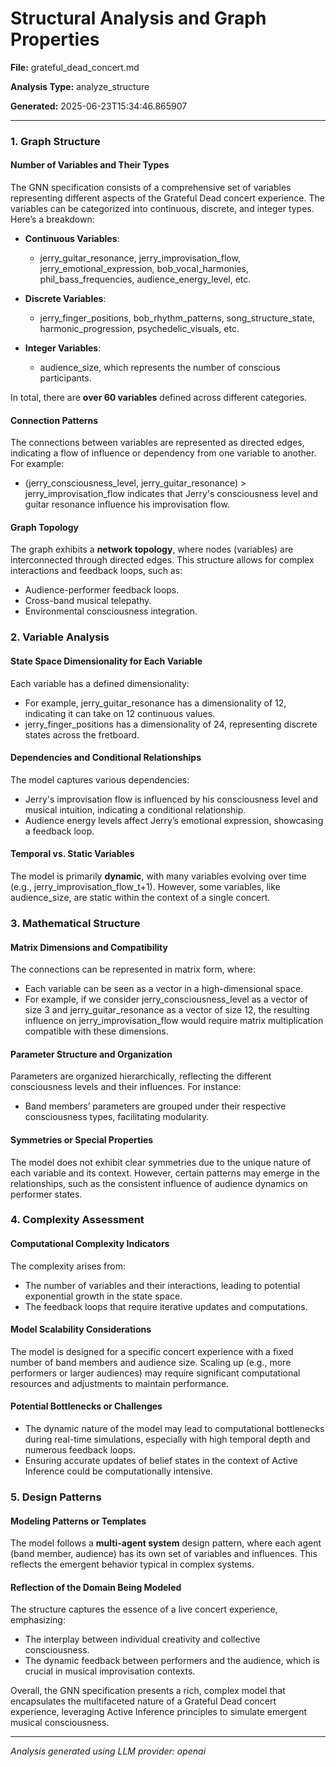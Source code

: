 # Structural Analysis and Graph Properties

**File:** grateful_dead_concert.md

**Analysis Type:** analyze_structure

**Generated:** 2025-06-23T15:34:46.865907

---

### 1. Graph Structure

#### Number of Variables and Their Types
The GNN specification consists of a comprehensive set of variables representing different aspects of the Grateful Dead concert experience. The variables can be categorized into continuous, discrete, and integer types. Here’s a breakdown:

- **Continuous Variables**: 
  - jerry_guitar_resonance, jerry_improvisation_flow, jerry_emotional_expression, bob_vocal_harmonies, phil_bass_frequencies, audience_energy_level, etc.
  
- **Discrete Variables**: 
  - jerry_finger_positions, bob_rhythm_patterns, song_structure_state, harmonic_progression, psychedelic_visuals, etc.

- **Integer Variables**: 
  - audience_size, which represents the number of conscious participants.

In total, there are **over 60 variables** defined across different categories.

#### Connection Patterns
The connections between variables are represented as directed edges, indicating a flow of influence or dependency from one variable to another. For example:
- (jerry_consciousness_level, jerry_guitar_resonance) > jerry_improvisation_flow indicates that Jerry's consciousness level and guitar resonance influence his improvisation flow.

#### Graph Topology
The graph exhibits a **network topology**, where nodes (variables) are interconnected through directed edges. This structure allows for complex interactions and feedback loops, such as:
- Audience-performer feedback loops.
- Cross-band musical telepathy.
- Environmental consciousness integration.

### 2. Variable Analysis

#### State Space Dimensionality for Each Variable
Each variable has a defined dimensionality:
- For example, jerry_guitar_resonance has a dimensionality of 12, indicating it can take on 12 continuous values.
- jerry_finger_positions has a dimensionality of 24, representing discrete states across the fretboard.

#### Dependencies and Conditional Relationships
The model captures various dependencies:
- Jerry's improvisation flow is influenced by his consciousness level and musical intuition, indicating a conditional relationship.
- Audience energy levels affect Jerry’s emotional expression, showcasing a feedback loop.

#### Temporal vs. Static Variables
The model is primarily **dynamic**, with many variables evolving over time (e.g., jerry_improvisation_flow_t+1). However, some variables, like audience_size, are static within the context of a single concert.

### 3. Mathematical Structure

#### Matrix Dimensions and Compatibility
The connections can be represented in matrix form, where:
- Each variable can be seen as a vector in a high-dimensional space.
- For example, if we consider jerry_consciousness_level as a vector of size 3 and jerry_guitar_resonance as a vector of size 12, the resulting influence on jerry_improvisation_flow would require matrix multiplication compatible with these dimensions.

#### Parameter Structure and Organization
Parameters are organized hierarchically, reflecting the different consciousness levels and their influences. For instance:
- Band members’ parameters are grouped under their respective consciousness types, facilitating modularity.

#### Symmetries or Special Properties
The model does not exhibit clear symmetries due to the unique nature of each variable and its context. However, certain patterns may emerge in the relationships, such as the consistent influence of audience dynamics on performer states.

### 4. Complexity Assessment

#### Computational Complexity Indicators
The complexity arises from:
- The number of variables and their interactions, leading to potential exponential growth in the state space.
- The feedback loops that require iterative updates and computations.

#### Model Scalability Considerations
The model is designed for a specific concert experience with a fixed number of band members and audience size. Scaling up (e.g., more performers or larger audiences) may require significant computational resources and adjustments to maintain performance.

#### Potential Bottlenecks or Challenges
- The dynamic nature of the model may lead to computational bottlenecks during real-time simulations, especially with high temporal depth and numerous feedback loops.
- Ensuring accurate updates of belief states in the context of Active Inference could be computationally intensive.

### 5. Design Patterns

#### Modeling Patterns or Templates
The model follows a **multi-agent system** design pattern, where each agent (band member, audience) has its own set of variables and influences. This reflects the emergent behavior typical in complex systems.

#### Reflection of the Domain Being Modeled
The structure captures the essence of a live concert experience, emphasizing:
- The interplay between individual creativity and collective consciousness.
- The dynamic feedback between performers and the audience, which is crucial in musical improvisation contexts.

Overall, the GNN specification presents a rich, complex model that encapsulates the multifaceted nature of a Grateful Dead concert experience, leveraging Active Inference principles to simulate emergent musical consciousness.

---

*Analysis generated using LLM provider: openai*
